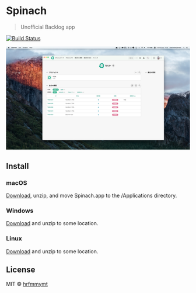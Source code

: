 # Spinach

> Unofficial Backlog app

[![Build Status](https://secure.travis-ci.org/hrfmmymt/spinach.svg?branch=master)](http://travis-ci.org/hrfmmymt/spinach)

![Spinach demo screenshot](media/screenshot-desktop.png)

## Install

### macOS

[Download](https://github.com/hrfmmymt/spinach/releases/latest), unzip, and move Spinach.app to the /Applications directory.

### Windows

[Download](https://github.com/hrfmmymt/spinach/releases/latest) and unzip to some location.

### Linux

[Download](https://github.com/hrfmmymt/spinach/releases/latest) and unzip to some location.

## License

MIT © [hrfmmymt](http://hrfmmymt.github.io/)
